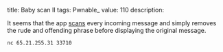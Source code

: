 title: Baby scan II
tags: Pwnable_
value: 110
description: <p>It seems that the app <a href="/tasks/babyscan_2_c5b1d8e83c4dadd3d3d96f8f9b7ea7a717f48ea0.txz">scans</a> every incoming message and simply removes the rude and offending phrase before displaying the original message.</p>
<pre><code>nc 65.21.255.31 33710
</code></pre>
